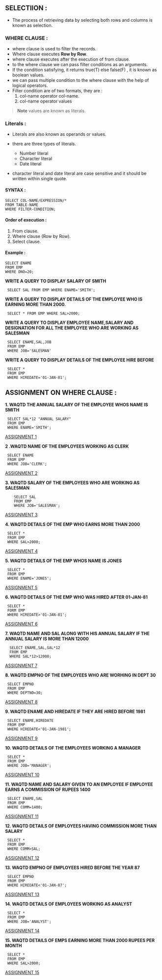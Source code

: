 ## SELECTIION :

- The process of retrieving data by selecting both rows and columns is known as selection.

### WHERE CLAUSE :

- where clause is used to filter the records.
- Where clause executes **Row by Row**.
- where clause executes after the execution of from clause.
- to the where clause we can pass filter conditions as an arguments.
- If the condition satisfying, it returns true(T) else false(F) , it is known as boolean values.
- we can pass multiple condition to the where clause with the help of logical operators.
- Filter condition are of two formats, they are :
    1. col-name operator col-name.
    2. col-name operator values

>**Note**
>values are known as literals.

### Literals :

- Literals are also known as operands or values.
- there are three types of literals.

    - Number literal
    - Character literal
    - Date literal
- character literal and date literal are case sensitive and it should be written within single quote.

#### SYNTAX :

```
SELECT COL-NAME/EXPRESSION/*
FROM TABLE-NAME
WHERE FILTER-CONDITION;
```

#### Order of execution :

1. From clause.
2. Where clause (Row by Row).
3. Select clause.

#### Example :

```
SELECT ENAME
FROM EMP
WHERE DNO=20;
```


**WRITE A QUERY TO DISPLAY SALARY OF SMITH**

```
 SELECT SAL FROM EMP WHERE ENAME='SMITH';
```

**WRITE A QUERY TO DISPLAY DETAILS OF THE EMPLOYEE WHO IS EARNING MORE THAN 2000.**

```
 SELECT * FROM EMP WHERE SAL>2000;
```

**WRITE A QUERY TO DISPLAY EMPLOYEE NAME,SALARY AND DESIGNATION FOR ALL THE EMPLOYEE WHO ARE WORKING AS SALESMAN**

```
 SELECT ENAME,SAL,JOB
 FROM EMP
 WHERE JOB='SALESMAN'
```

**WRITE A QUERY TO DISPLAY DETAILS OF THE EMPLOYEE HIRE BEFORE**

```
 SELECT *
 FROM EMP
 WHERE HIREDATE='01-JAN-81';
```

## ASSIGNMENT ON WHERE CLAUSE :

**1. WAQTD THE ANNUAL SALARY OF THE EMPLOYEE WHOS NAME IS SMITH**

```
 SELECT SAL*12 "ANNUAL SALARY"
 FROM EMP
 WHERE ENAME='SMITH';
```

[ASSIGNMENT 1](https://drive.google.com/file/d/1Lmv09sT-PosefQTY_xZOXNI1RfYUf9fe/view?usp=share_link)

**2 .WAQTD NAME OF THE EMPLOYEES WORKING AS CLERK**

```
 SELECT ENAME 
 FROM EMP
 WHERE JOB='CLERK';
```

[ASSIGNMENT 2](https://drive.google.com/file/d/1mDV_1qj_6EFY9XezIc0KrAptHmSRrasu/view?usp=share_link)

**3. WAQTD SALARY OF THE EMPLOYEES WHO ARE WORKING AS SALESMAN**

```
    SELECT SAL
    FROM EMP
    WHERE JOB='SALESMAN';
```

[ASSIGNMENT 3](https://drive.google.com/file/d/1WS6iX3DxUTcPhRap61mH6Ls5gTpcuA05/view?usp=share_link)

**4. WAQTD DETAILS OF THE EMP WHO EARNS MORE THAN 2000**

```
 SELECT *
 FROM EMP
 WHERE SAL>2000;
```

[ASSIGNMENT 4](https://drive.google.com/file/d/1Ic7FkLMvrN-ZfMRszfHjdqRK5kF4wWqs/view?usp=share_link)

**5. WAQTD DETAILS OF THE EMP WHOS NAME IS JONES**

```
 SELECT *
 FROM EMP
 WHERE ENAME='JONES';
```

[ASSIGNMENT 5](https://drive.google.com/file/d/1H_HmD_IIiJQcTEGKr2QraKYc6PIlM6yL/view?usp=share_link)

**6. WAQTD DETAILS OF THE EMP WHO WAS HIRED AFTER 01-JAN-81**

```
 SELECT *
 FORM EMP
 WHERE HIREDATE>'01-JAN-81';
```

[ASSIGNMENT 6](https://drive.google.com/file/d/1MU0UM9aBhEesSytzf4iykvSDDQq_SfJc/view?usp=share_link)

**7. WAQTD NAME AND SAL ALONG WITH HIS ANNUAL SALARY IF THE ANNUAL SALARY IS MORE THAN 12000**

```
  SELECT ENAME,SAL,SAL*12
  FROM EMP
  WHERE SAL*12>12000;
```

[ASSIGNMENT 7](https://drive.google.com/file/d/1ClSo7uFMEXfXbjh3XDeiezvGw2VjB0dV/view?usp=share_link)

**8. WAQTD EMPNO OF THE EMPLOYEES WHO ARE WORHING IN DEPT 30**

```
 SELECT EMPNO
 FROM EMP
 WHERE DEPTNO=30;
```

[ASSIGNMENT 8](https://drive.google.com/file/d/1_mxo3h2nBGXc_Ptk4RAyqABkiPdSGLBT/view?usp=share_link)

**9. WAQTD ENAME AND HIREDATE IF THEY ARE HIRED BEFORE 1981**

```
 SELECT ENAME,HIREDATE 
 FROM EMP
 WHERE HIREDATE<'01-JAN-1981';
```

[ASSIGNMENT 9](https://drive.google.com/file/d/1w7eqFBzM3sp7d5r-StRF6WMuqBQ3_BQP/view?usp=share_link)

**10. WAQTD DETAILS OF THE EMPLOYEES WORKING A MANAGER**

```
 SELECT *
 FROM EMP
 WHERE JOB='MANAGER';
```

[ASSIGNMENT 10](https://drive.google.com/file/d/1bPoCjjPtriu2kIQQ0TTo-TOKgVzVfodC/view?usp=share_link)

**11. WAQTD NAME AND SALARY GIVEN TO AN EMPLOYEE IF EMPLOYEE EARNS A COMMISSION OF RUPEES 1400**

```
 SELECT ENAME,SAL
 FROM EMP
 WHERE COMM=1400;
```

[ASSIGNMENT 11](https://drive.google.com/file/d/1IMWFdGclLfid87lkhTlHkoUo1FvzsDRI/view?usp=share_link)

**12. WAQTD DETAILS OF EMPLOYEES HAVING COMMISSION MORE THAN SALARY**

```
 SELECT *
 FROM EMP
 WHERE COMM>SAL;
```

[ASSIGNMENT 12](https://drive.google.com/file/d/1htE3hUX80I8wV6uzRox_o-XQcA86IqP2/view?usp=share_link)

**13. WAQTD EMPNO OF EMPLOYEES HIRED BEFORE THE YEAR 87**

```
 SELECT EMPNO
 FROM EMP
 WHERE HIREDATE<'01-JAN-87';
```

[ASSIGNMENT 13](https://drive.google.com/file/d/1h6Be0r2C64gKJA1_ky1GlzLYBXzPBKBR/view?usp=share_link)

**14. WAQTD DETAILS OF EMPLOYEES WORKING AS ANALYST**

```
 SELECT *
 FROM EMP
 WHERE JOB='ANALYST';
```

[ASSIGNMENT 14](https://drive.google.com/file/d/1duaNJ4Z4Pi-AIYTJOawHTADUl1TmihBj/view?usp=share_link)

**15. WAQTD DETAILS OF EMPS EARNING MORE THAN 2000 RUPEES PER MONTH**

```
 SELECT *
 FROM EMP
 WHERE SAL>2000;
```

[ASSIGNMENT 15](https://drive.google.com/file/d/1rYnlJ5iFKasj1KjTL2gnan5anMlDrACF/view?usp=share_link)